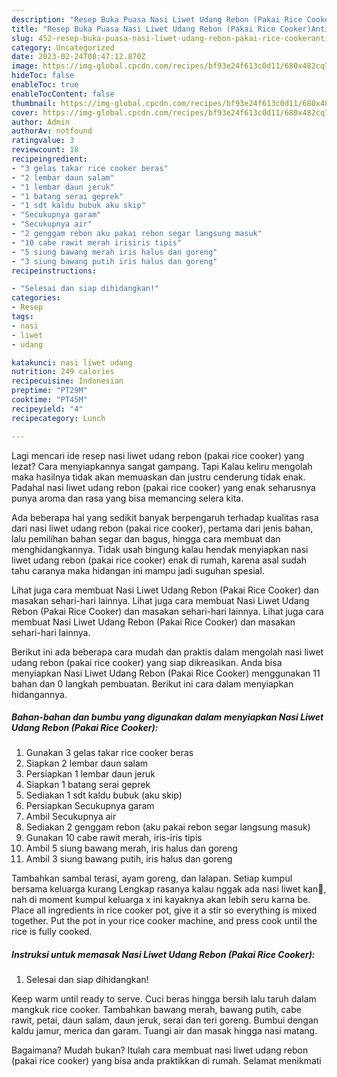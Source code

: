 ```yaml
---
description: "Resep Buka Puasa Nasi Liwet Udang Rebon (Pakai Rice Cooker)Anti Ribet"
title: "Resep Buka Puasa Nasi Liwet Udang Rebon (Pakai Rice Cooker)Anti Ribet"
slug: 452-resep-buka-puasa-nasi-liwet-udang-rebon-pakai-rice-cookeranti-ribet
category: Uncategorized
date: 2023-02-24T08:47:12.870Z
image: https://img-global.cpcdn.com/recipes/bf93e24f613c0d11/680x482cq70/nasi-liwet-udang-rebon-pakai-rice-cooker-foto-resep-utama.jpg
hideToc: false
enableToc: true
enableTocContent: false
thumbnail: https://img-global.cpcdn.com/recipes/bf93e24f613c0d11/680x482cq70/nasi-liwet-udang-rebon-pakai-rice-cooker-foto-resep-utama.jpg
cover: https://img-global.cpcdn.com/recipes/bf93e24f613c0d11/680x482cq70/nasi-liwet-udang-rebon-pakai-rice-cooker-foto-resep-utama.jpg
author: Admin
authorAv: notfound
ratingvalue: 3
reviewcount: 18
recipeingredient:
- "3 gelas takar rice cooker beras"
- "2 lembar daun salam"
- "1 lembar daun jeruk"
- "1 batang serai geprek"
- "1 sdt kaldu bubuk aku skip"
- "Secukupnya garam"
- "Secukupnya air"
- "2 genggam rebon aku pakai rebon segar langsung masuk"
- "10 cabe rawit merah irisiris tipis"
- "5 siung bawang merah iris halus dan goreng"
- "3 siung bawang putih iris halus dan goreng"
recipeinstructions:

- "Selesai dan siap dihidangkan!"
categories:
- Resep
tags:
- nasi
- liwet
- udang

katakunci: nasi liwet udang 
nutrition: 249 calories
recipecuisine: Indonesian
preptime: "PT29M"
cooktime: "PT45M"
recipeyield: "4"
recipecategory: Lunch

---
```



Lagi mencari ide resep nasi liwet udang rebon (pakai rice cooker) yang lezat? Cara menyiapkannya sangat gampang. Tapi Kalau keliru mengolah maka hasilnya tidak akan memuaskan dan justru cenderung tidak enak. Padahal nasi liwet udang rebon (pakai rice cooker) yang enak seharusnya punya aroma dan rasa yang bisa memancing selera kita.


Ada beberapa hal yang sedikit banyak berpengaruh terhadap kualitas rasa dari nasi liwet udang rebon (pakai rice cooker), pertama dari jenis bahan, lalu pemilihan bahan segar dan bagus, hingga cara membuat dan menghidangkannya. Tidak usah bingung kalau hendak menyiapkan nasi liwet udang rebon (pakai rice cooker) enak di rumah, karena asal sudah tahu caranya maka hidangan ini mampu jadi suguhan spesial.

Lihat juga cara membuat Nasi Liwet Udang Rebon (Pakai Rice Cooker) dan masakan sehari-hari lainnya. Lihat juga cara membuat Nasi Liwet Udang Rebon (Pakai Rice Cooker) dan masakan sehari-hari lainnya. Lihat juga cara membuat Nasi Liwet Udang Rebon (Pakai Rice Cooker) dan masakan sehari-hari lainnya.


Berikut ini ada beberapa cara mudah dan praktis dalam mengolah nasi liwet udang rebon (pakai rice cooker) yang siap dikreasikan. Anda bisa menyiapkan Nasi Liwet Udang Rebon (Pakai Rice Cooker) menggunakan 11 bahan dan 0 langkah pembuatan. Berikut ini cara dalam menyiapkan hidangannya.

<!--inarticleads1-->

##### Bahan-bahan dan bumbu yang digunakan dalam menyiapkan Nasi Liwet Udang Rebon (Pakai Rice Cooker):

1. Gunakan 3 gelas takar rice cooker beras
1. Siapkan 2 lembar daun salam
1. Persiapkan 1 lembar daun jeruk
1. Siapkan 1 batang serai geprek
1. Sediakan 1 sdt kaldu bubuk (aku skip)
1. Persiapkan Secukupnya garam
1. Ambil Secukupnya air
1. Sediakan 2 genggam rebon (aku pakai rebon segar langsung masuk)
1. Gunakan 10 cabe rawit merah, iris-iris tipis
1. Ambil 5 siung bawang merah, iris halus dan goreng
1. Ambil 3 siung bawang putih, iris halus dan goreng


Tambahkan sambal terasi, ayam goreng, dan lalapan. Setiap kumpul bersama keluarga kurang Lengkap rasanya kalau nggak ada nasi liwet kan🤭, nah di moment kumpul keluarga x ini kayaknya akan lebih seru karna be. Place all ingredients in rice cooker pot, give it a stir so everything is mixed together. Put the pot in your rice cooker machine, and press cook until the rice is fully cooked. 

<!--inarticleads2-->

##### Instruksi untuk memasak Nasi Liwet Udang Rebon (Pakai Rice Cooker):


1. Selesai dan siap dihidangkan!

Keep warm until ready to serve. Cuci beras hingga bersih lalu taruh dalam mangkuk rice cooker. Tambahkan bawang merah, bawang putih, cabe rawit, petai, daun salam, daun jeruk, serai dan teri goreng. Bumbui dengan kaldu jamur, merica dan garam. Tuangi air dan masak hingga nasi matang. 

Bagaimana? Mudah bukan? Itulah cara membuat nasi liwet udang rebon (pakai rice cooker) yang bisa anda praktikkan di rumah. Selamat menikmati
